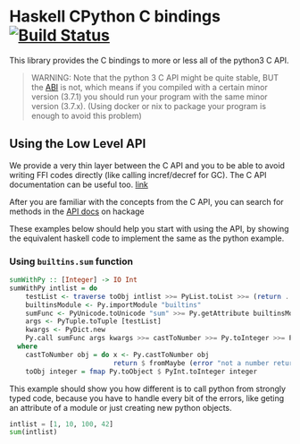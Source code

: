 # Haskell CPython C bindings [![Build Status](https://travis-ci.org/zsedem/haskell-cpython.svg?branch=main)](https://travis-ci.org/zsedem/haskell-cpython)

This library provides the C bindings to more or less all of the python3 C API.

> WARNING: Note that the python 3 C API might be quite stable, BUT the [ABI](https://docs.python.org/3/c-api/stable.html) is not, which
means if you compiled with a certain minor version (3.7.1) you should run your program
with the same minor version (3.7.x). (Using docker or nix to package your program is enough
to avoid this problem)

## Using the Low Level API

We provide a very thin layer between the C API and you to be able to avoid 
writing FFI codes directly (like calling incref/decref for GC). The C API 
documentation can be useful too. [link](https://docs.python.org/3/c-api/index.html)

After you are familiar with the concepts from the C API, you can search for
methods in the [API docs](http://hackage.haskell.org/package/cpython-3.5.0) on hackage

These examples below should help you start with using the API, by showing the 
equivalent haskell code to implement the same as the python example.

### Using `builtins.sum` function
```haskell
sumWithPy :: [Integer] -> IO Int
sumWithPy intlist = do
    testList <- traverse toObj intlist >>= PyList.toList >>= (return . Py.toObject)
    builtinsModule <- Py.importModule "builtins"
    sumFunc <- PyUnicode.toUnicode "sum" >>= Py.getAttribute builtinsModule
    args <- PyTuple.toTuple [testList]
    kwargs <- PyDict.new
    Py.call sumFunc args kwargs >>= castToNumber >>= Py.toInteger >>= PyInt.fromInteger
  where
    castToNumber obj = do x <- Py.castToNumber obj
                          return $ fromMaybe (error "not a number returned from the sum") x
    toObj integer = fmap Py.toObject $ PyInt.toInteger integer
```
This example should show you how different is to call python from strongly typed code, because you have to
handle every bit of the errors, like geting an attribute of a module or just creating new python objects.

```python
intlist = [1, 10, 100, 42]
sum(intlist)
```
